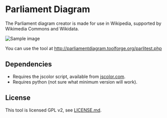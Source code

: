# Parliament Diagram

The Parliament diagram creator is made for use in Wikipedia, supported by Wikimedia Commons and Wikidata.

![Sample image](images/CumhuriyetMeclisiDagilim.svg)

You can use the tool at http://parliamentdiagram.toolforge.org/parlitest.php

## Dependencies

* Requires the jscolor script, available from [jscolor.com](jscolor.com).
* Requires python (not sure what minimum version will work).

## License

This tool is licensed GPL v2, see [LICENSE.md](LICENSE.md).

